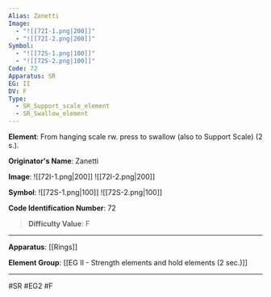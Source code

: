 ```yaml
---
Alias: Zanetti
Image:
  - "![[72I-1.png|200]]"
  - "![[72I-2.png|200]]"
Symbol:
  - "![[72S-1.png|100]]"
  - "![[72S-2.png|100]]"
Code: 72
Apparatus: SR
EG: II
DV: F
Type:
  - SR_Support_scale_element
  - SR_Swallow_element
---
```

**Element**: From hanging scale rw. press to swallow (also to Support Scale) (2 s.).

**Originator's Name**: Zanetti

**Image**:
![[72I-1.png|200]]
![[72I-2.png|200]]


**Symbol**:
![[72S-1.png|100]]
![[72S-2.png|100]]

**Code Identification Number**: 72

>**Difficulty Value**: F

___
**Apparatus**: [[Rings]]

**Element Group**: [[EG II - Strength elements and hold elements (2 sec.)]]
___
#SR #EG2 #F

